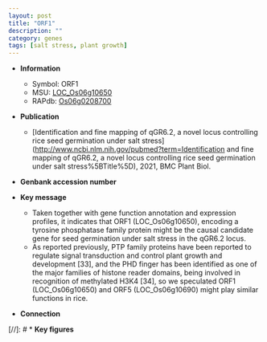 ```yaml
---
layout: post
title: "ORF1"
description: ""
category: genes
tags: [salt stress, plant growth]
---
```


* **Information**  
    + Symbol: ORF1  
    + MSU: [LOC_Os06g10650](http://rice.uga.edu/cgi-bin/ORF_infopage.cgi?orf=LOC_Os06g10650)  
    + RAPdb: [Os06g0208700](https://rapdb.dna.affrc.go.jp/locus/?name=Os06g0208700)  

* **Publication**  
    + [Identification and fine mapping of qGR6.2, a novel locus controlling rice seed germination under salt stress](http://www.ncbi.nlm.nih.gov/pubmed?term=Identification and fine mapping of qGR6.2, a novel locus controlling rice seed germination under salt stress%5BTitle%5D), 2021, BMC Plant Biol.

* **Genbank accession number**  

* **Key message**  
    + Taken together with gene function annotation and expression profiles, it indicates that ORF1 (LOC_Os06g10650), encoding a tyrosine phosphatase family protein might be the causal candidate gene for seed germination under salt stress in the qGR6.2 locus.
    + As reported previously, PTP family proteins have been reported to regulate signal transduction and control plant growth and development [33], and the PHD finger has been identified as one of the major families of histone reader domains, being involved in recognition of methylated H3K4 [34], so we speculated ORF1 (LOC_Os06g10650) and ORF5 (LOC_Os06g10690) might play similar functions in rice.

* **Connection**  

[//]: # * **Key figures**  


